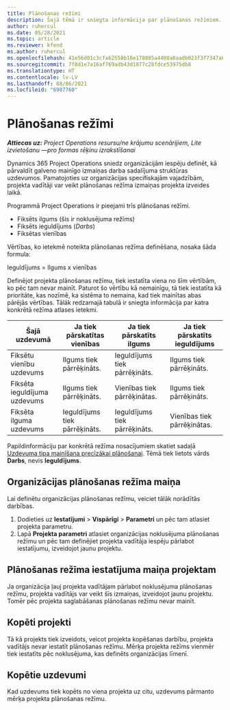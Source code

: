 ```yaml
---
title: Plānošanas režīmi
description: Šajā tēmā ir sniegta informācija par plānošanas režīmiem.
author: ruhercul
ms.date: 05/28/2021
ms.topic: article
ms.reviewer: kfend
ms.author: ruhercul
ms.openlocfilehash: 41e56d01c3cfa62558b10e178085a4408a0aadb023f3f7347a61d121f542bb08
ms.sourcegitcommit: 7f8d1e7a16af769adb43d1877c28fdce53975db8
ms.translationtype: HT
ms.contentlocale: lv-LV
ms.lasthandoff: 08/06/2021
ms.locfileid: "6987760"
---
```

# <a name="scheduling-modes"></a>Plānošanas režīmi

_**Attiecas uz:** Project Operations resursu/ne krājumu scenārijiem, Lite izvietošanu —pro formas rēķinu izrakstīšanai_


Dynamics 365 Project Operations sniedz organizācijām iespēju definēt, kā pārvaldīt galveno mainīgo izmaiņas darba sadalījuma struktūras uzdevumos. Pamatojoties uz organizācijas specifiskajām vajadzībām, projekta vadītāji var veikt plānošanas režīma izmaiņas projekta izveides laikā.

Programmā Project Operations ir pieejami trīs plānošanas režīmi.

  - Fiksēts ilgums (šis ir noklusējuma režīms)
  - Fiksēts ieguldījums (*Darbs*)
  - Fiksētas vienības

Vērtības, ko ietekmē noteikta plānošanas režīma definēšana, nosaka šāda formula:

  Ieguldījums = Ilgums x vienības

Definējot projekta plānošanas režīmu, tiek iestatīta viena no šīm vērtībām, ko pēc tam nevar mainīt. Paturot šo vērtību kā nemainīgu, tā tiek iestatīta kā prioritāte, kas nozīmē, ka sistēma to nemaina, kad tiek mainītas abas pārējās vērtības. Tālāk redzamajā tabulā ir sniegta informācija par katra konkrētā režīma atlases ietekmi.

| **Šajā uzdevumā**             | **Ja tiek pārskatītas vienības**   | **Ja tiek pārskatīts ilgums** | **Ja tiek pārskatīts ieguldījums**  |
|----------------------|---------------------------|----------------------------|---------------------------|
| Fiksētu vienību uzdevums     | Ilgums tiek pārrēķināts. | Ieguldījums tiek pārrēķināts.    | Ilgums tiek pārrēķināts. |
| Fiksēta ieguldījuma uzdevums    | Ilgums tiek pārrēķināts. | Vienības tiek pārrēķinātas.    | Ilgums tiek pārrēķināts. |
| Fiksēta ilguma uzdevums  | Ieguldījums tiek pārrēķināts.   | Ieguldījums tiek pārrēķināts.    | Vienības tiek pārrēķinātas.   |

Papildinformāciju par konkrētā režīma nosacījumiem skatiet sadaļā [Uzdevuma tipa mainīšana precīzākai plānošanai](https://support.microsoft.com/en-us/office/change-the-task-type-for-more-accurate-scheduling-b0b969ad-45bc-4e9e-8967-435587548a72). Tēmā tiek lietots vārds **Darbs**, nevis **Ieguldījums**.

## <a name="change-the-organizations-scheduling-mode"></a>Organizācijas plānošanas režīma maiņa

Lai definētu organizācijas plānošanas režīmu, veiciet tālāk norādītās darbības.

1. Dodieties uz **Iestatījumi** \> **Vispārīgi** \> **Parametri** un pēc tam atlasiet projekta parametru. 
2. Lapā **Projekta parametri** atlasiet organizācijas noklusējuma plānošanas režīmu un pēc tam definējiet projekta vadītāja iespēju pārlabot iestatījumu, izveidojot jaunu projektu.

## <a name="change-the-scheduling-mode-setting-on-a-project"></a>Plānošanas režīma iestatījuma maiņa projektam

Ja organizācija ļauj projekta vadītājam pārlabot noklusējuma plānošanas režīmu, projekta vadītājs var veikt šīs izmaiņas, izveidojot jaunu projektu. Tomēr pēc projekta saglabāšanas plānošanas režīmu nevar mainīt.

## <a name="copied-projects"></a>Kopēti projekti

Tā kā projekts tiek izveidots, veicot projekta kopēšanas darbību, projekta vadītājs nevar iestatīt plānošanas režīmu. Mērķa projekta režīms vienmēr tiek iestatīts pēc noklusējuma, kas definēts organizācijas līmenī.

## <a name="copied-tasks"></a>Kopētie uzdevumi

Kad uzdevums tiek kopēts no viena projekta uz citu, uzdevums pārmanto mērķa projekta plānošanas režīmu.
